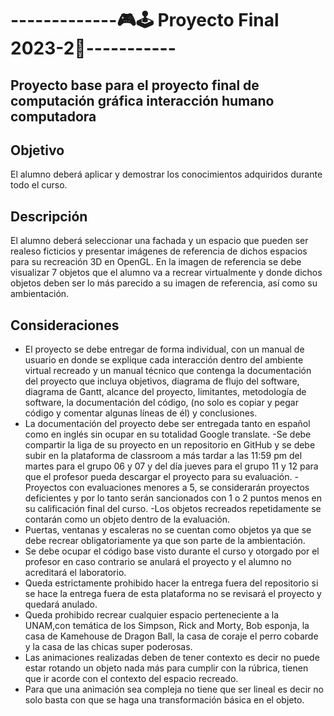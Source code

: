 # -------------🎮🕹️ Proyecto Final 2023-2👾-----------
## Proyecto base para el proyecto final de computación gráfica interacción humano computadora 
## **Objetivo**
El alumno deberá aplicar y demostrar los conocimientos adquiridos durante todo el curso.
## **Descripción**
El alumno deberá seleccionar una fachada y un espacio que pueden ser realeso ficticios y presentar imágenes de referencia de dichos espacios para su recreación 3D en OpenGL.
En la imagen de referencia se debe visualizar 7 objetos que el alumno va a recrear virtualmente y donde dichos objetos deben ser lo más parecido a su imagen de referencia, así como su ambientación.
## **Consideraciones**
- El proyecto se debe entregar de forma individual, con un manual de usuario en donde se explique cada interacción dentro del ambiente virtual recreado y un manual técnico que contenga la documentación del proyecto que incluya objetivos, diagrama de flujo del software, diagrama de Gantt, alcance del proyecto, limitantes, metodología de software, la documentación del código, (no solo es copiar y pegar código y comentar algunas líneas de él) y conclusiones.
- La documentación del proyecto debe ser entregada tanto en español como en inglés sin ocupar en su totalidad Google translate.
-Se debe compartir la liga de su proyecto en un repositorio en GitHub y se debe subir en la plataforma de classroom a más tardar a las 11:59 pm del martes para el grupo 06 y 07 y del día jueves para el grupo 11 y 12 para que el profesor pueda descargar el proyecto para su evaluación.
-Proyectos con evaluaciones menores a 5, se considerarán proyectos deficientes y por lo tanto serán sancionados con 1 o 2 puntos menos en su calificación final del curso.
-Los objetos recreados repetidamente se contarán como un objeto dentro de la evaluación.
- Puertas, ventanas y escaleras no se cuentan como objetos ya que se debe recrear obligatoriamente ya que son parte de la ambientación.
- Se debe ocupar el código base visto durante el curso y otorgado por el profesor en caso contrario se anulará el proyecto y el alumno no
acreditará el laboratorio.
- Queda estrictamente prohibido hacer la entrega fuera del repositorio si se hace la entrega fuera de esta plataforma no se revisará el proyecto y
quedará anulado.
- Queda prohibido recrear cualquier espacio perteneciente a la UNAM,con temática de los Simpson, Rick and Morty, Bob esponja, la casa de Kamehouse de Dragon Ball, la casa de coraje el perro cobarde y la casa de las chicas super poderosas.
- Las animaciones realizadas deben de tener contexto es decir no puede estar rotando un objeto nada más para cumplir con la rúbrica, tienen que
ir acorde con el contexto del espacio recreado.
- Para que una animación sea compleja no tiene que ser lineal es decir no solo basta con que se haga una transformación básica en el objeto.
